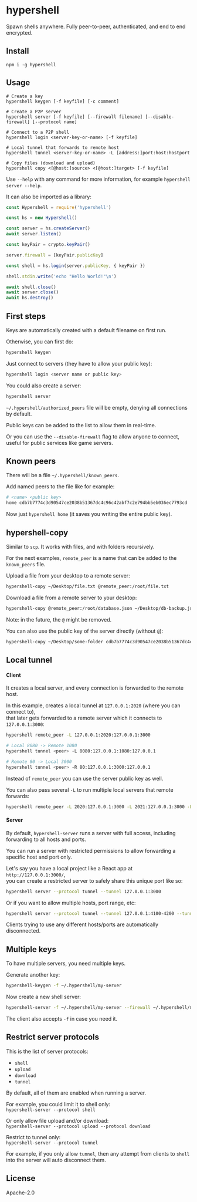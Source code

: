 # hypershell

Spawn shells anywhere. Fully peer-to-peer, authenticated, and end to end encrypted.

## Install

```
npm i -g hypershell
```

## Usage

```shell
# Create a key
hypershell keygen [-f keyfile] [-c comment]

# Create a P2P server
hypershell server [-f keyfile] [--firewall filename] [--disable-firewall] [--protocol name]

# Connect to a P2P shell
hypershell login <server-key-or-name> [-f keyfile]

# Local tunnel that forwards to remote host
hypershell tunnel <server-key-or-name> -L [address:]port:host:hostport

# Copy files (download and upload)
hypershell copy <[@host:]source> <[@host:]target> [-f keyfile]
```

Use `--help` with any command for more information, for example `hypershell server --help`.

It can also be imported as a library:

```js
const Hypershell = require('hypershell')

const hs = new Hypershell()

const server = hs.createServer()
await server.listen()

const keyPair = crypto.keyPair()

server.firewall = [keyPair.publicKey]

const shell = hs.login(server.publicKey, { keyPair })

shell.stdin.write('echo "Hello World!"\n')

await shell.close()
await server.close()
await hs.destroy()
```

## First steps

Keys are automatically created with a default filename on first run.

Otherwise, you can first do:

```sh
hypershell keygen
```

Just connect to servers (they have to allow your public key):

```sh
hypershell login <server name or public key>
```

You could also create a server:

```sh
hypershell server
```

`~/.hypershell/authorized_peers` file will be empty, denying all connections by default.

Public keys can be added to the list to allow them in real-time.

Or you can use the `--disable-firewall` flag to allow anyone to connect, useful for public services like game servers.

## Known peers
There will be a file `~/.hypershell/known_peers`.

Add named peers to the file like for example:
```bash
# <name> <public key>
home cdb7b7774c3d90547ce2038b51367dc4c96c42abf7c2e794bb5eb036ec7793cd 
```

Now just `hypershell home` (it saves you writing the entire public key).

## hypershell-copy
Similar to `scp`. It works with files, and with folders recursively.

For the next examples, `remote_peer` is a name that can be added to the `known_peers` file.

Upload a file from your desktop to a remote server:
```bash
hypershell-copy ~/Desktop/file.txt @remote_peer:/root/file.txt
```

Download a file from a remote server to your desktop:
```bash
hypershell-copy @remote_peer:/root/database.json ~/Desktop/db-backup.json
```

Note: in the future, the `@` might be removed.

You can also use the public key of the server directly (without `@`):
```bash
hypershell-copy ~/Desktop/some-folder cdb7b7774c3d90547ce2038b51367dc4c96c42abf7c2e794bb5eb036ec7793cd:/root/backup-folder
```

## Local tunnel

#### Client

It creates a local server, and every connection is forwarded to the remote host.

In this example, creates a local tunnel at `127.0.0.1:2020` (where you can connect to),\
that later gets forwarded to a remote server which it connects to `127.0.0.1:3000`:
```bash
hypershell remote_peer -L 127.0.0.1:2020:127.0.0.1:3000

# Local 8080 -> Remote 1080
hypershell tunnel <peer> -L 8080:127.0.0.1:1080:127.0.0.1

# Remote 80 -> Local 3000
hypershell tunnel <peer> -R 80:127.0.0.1:3000:127.0.0.1
```

Instead of `remote_peer` you can use the server public key as well.

You can also pass several `-L` to run multiple local servers that remote forwards:
```bash
hypershell remote_peer -L 2020:127.0.0.1:3000 -L 2021:127.0.0.1:3000 -L 2022:127.0.0.1:3000
```

#### Server

By default, `hypershell-server` runs a server with full access, including forwarding to all hosts and ports.

You can run a server with restricted permissions to allow forwarding a specific host and port only.

Let's say you have a local project like a React app at `http://127.0.0.1:3000/`,\
you can create a restricted server to safely share this unique port like so:

```bash
hypershell server --protocol tunnel --tunnel 127.0.0.1:3000
```

Or if you want to allow multiple hosts, port range, etc:

```bash
hypershell server --protocol tunnel --tunnel 127.0.0.1:4100-4200 --tunnel 192.168.0.25:1080
```

Clients trying to use any different hosts/ports are automatically disconnected.

## Multiple keys
To have multiple servers, you need multiple keys.

Generate another key:
```bash
hypershell-keygen -f ~/.hypershell/my-server
```

Now create a new shell server:
```bash
hypershell-server -f ~/.hypershell/my-server --firewall ~/.hypershell/my-server-firewall
```

The client also accepts `-f` in case you need it.

## Restrict server protocols

This is the list of server protocols:
- `shell`
- `upload`
- `download`
- `tunnel`

By default, all of them are enabled when running a server.

For example, you could limit it to shell only:\
`hypershell-server --protocol shell`

Or only allow file upload and/or download:\
`hypershell-server --protocol upload --protocol download`

Restrict to tunnel only:\
`hypershell-server --protocol tunnel`

For example, if you only allow `tunnel`, then any attempt from clients to `shell` into the server will auto disconnect them.

## License
Apache-2.0
